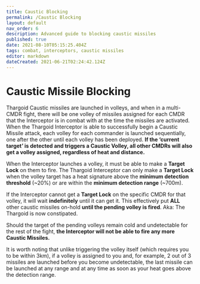 ```yaml
---
title: Caustic Blocking
permalink: /Caustic Blocking
layout: default
nav_order: 6
description: Advanced guide to blocking caustic missiles
published: true
date: 2021-08-10T05:15:25.404Z
tags: combat, interceptors, caustic missiles
editor: markdown
dateCreated: 2021-06-21T02:24:42.124Z
---
```


# Caustic Missile Blocking
Thargoid Caustic missiles are launched in volleys, and when in a multi-CMDR fight, there will be one volley of missiles assigned for each CMDR that the Interceptor is in combat with at the time the missiles are activated. When the Thargoid Interceptor is able to successfully begin a Caustic Missile attack, each volley for each commander is launched sequentially, one after the other until each volley has been deployed. **If the ‘current target’ is detected and triggers a Caustic Volley, all other CMDRs will also get a volley assigned, regardless of heat and distance.**

When the Interceptor launches a volley, it must be able to make a **Target Lock** on them to fire. The Thargoid Interceptor can only make a **Target Lock** when the volley target has a heat signature above the **minimum detection threshold** (~20%) or are within the **minimum detection range** (~700m).

If the Interceptor cannot get a **Target Lock** on the specific CMDR for that volley, it will wait **indefinitely** until it can get it. This effectively put **ALL** other caustic missiles on-hold **until the pending volley is fired**. Aka: The Thargoid is now constipated.

Should the target of the pending volleys remain cold and undetectable for the rest of the fight, **the Interceptor will not be able to fire any more Caustic Missiles.**

It is worth noting that unlike triggering the volley itself (which requires you to be within 3km), if a volley is assigned to you and, for example, 2 out of 3 missiles are launched before you become undetectable, the last missile can be launched at any range and at any time as soon as your heat goes above the detection range.